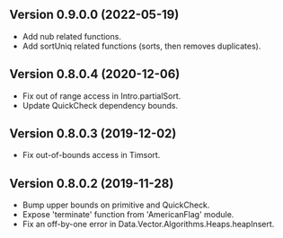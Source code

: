 ## Version 0.9.0.0 (2022-05-19)

- Add nub related functions.
- Add sortUniq related functions (sorts, then removes duplicates).
    
## Version 0.8.0.4 (2020-12-06)

- Fix out of range access in Intro.partialSort.
- Update QuickCheck dependency bounds.

## Version 0.8.0.3 (2019-12-02)

- Fix out-of-bounds access in Timsort.

## Version 0.8.0.2 (2019-11-28)

- Bump upper bounds on primitive and QuickCheck.
- Expose 'terminate' function from 'AmericanFlag' module.
- Fix an off-by-one error in Data.Vector.Algorithms.Heaps.heapInsert.

